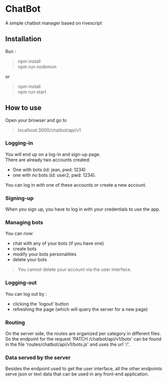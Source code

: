 # ChatBot
A simple chatbot manager based on rivescript

## Installation
Run :  
> npm install\
> npm run nodemon

or 
> npm install\
> npm run start

## How to use
Open your browser and go to 
> localhost:3000/chatbot/api/v1

### Logging-in 
You will end up on a log-in and sign-up page.  
There are already two accounts created:
- One with bots (id: jean, pwd: 1234) 
- one with no bots (id: user2,
pwd: 1234).  

You can log in with one of these accounts or create a new account.

### Signing-up

When you sign up, you have to log in with your credentials to use the app.

### Managing bots
You can now:

- chat with any of your bots (if you have one)
- create bots
- modify your bots personalities
- delete your bots

> You cannot delete your account via the user interface.

### Logging-out
You can log out by :

- clicking the 'logout' button
- refreshing the page (which will query the server for a new page)

### Routing
On the server side, the routes are organized per category in different files. So 
the endpoint for the request 'PATCH /chatbot/api/v1/bots' can be found in the file 
'routes/chatbot/api/v1/bots.js' and uses the url '/'.

### Data served by the server
Besides the endpoint used to get the user interface, all the other endpoints serve 
json or text data that can be used in any front-end application.

